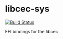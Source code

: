 # libcec-sys

[![Build Status](https://www.travis-ci.org/ssalonen/libcec-sys.svg?branch=master)](https://www.travis-ci.org/ssalonen/libcec-sys)

FFI bindings for the libcec

